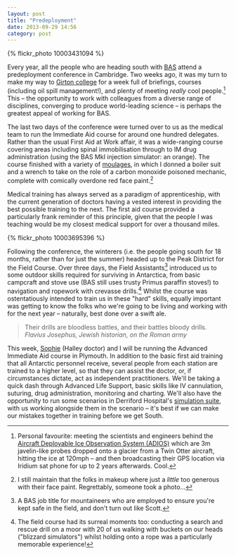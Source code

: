 ```yaml
---
layout: post
title: "Predeployment"
date: 2013-09-29 14:56
category: post
---
```


{% flickr_photo 10003431094 %}

Every year, all the people who are heading south with [BAS](http://www.antarctica.ac.uk) attend a predeployment conference in Cambridge. Two weeks ago, it was my turn to make my way to [Girton college](http://www.girton.cam.ac.uk) for a week full of briefings, courses (including oil spill management!), and plenty of meeting _really_ cool people.[^1] This – the opportunity to work with colleagues from a diverse range of disciplines, converging to produce world-leading science – is perhaps the greatest appeal of working for BAS.

The last two days of the conference were turned over to us as the medical team to run the Immediate Aid course for around one hundred delegates. Rather than the usual First Aid at Work affair, it was a wide-ranging course covering areas including spinal immobilisation through to IM drug administration (using the BAS MkI injection simulator: an orange). The course finished with a variety of [moulages](http://en.wikipedia.org/wiki/Moulage), in which I donned a boiler suit and a wrench to take on the role of a carbon monoxide poisoned mechanic, complete with comically overdone red face paint.[^2]

Medical training has always served as a paradigm of apprenticeship, with the current generation of doctors having a vested interest in providing the best possible training to the next. The first aid course provided a particularly frank reminder of this principle, given that the people I was teaching would be my closest medical support for over a thousand miles.

{% flickr_photo 10003695396 %}

Following the conference, the winterers (i.e. the people going south for 18 months, rather than for just the summer) headed up to the Peak District for the Field Course. Over three days, the Field Assistants[^3] introduced us to some outdoor skills required for surviving in Antarctica, from basic campcraft and stove use (BAS still uses trusty Primus paraffin stoves!) to navigation and ropework with crevasse drills.[^4] Whilst the course was ostentatiously intended to train us in these "hard" skills, equally important was getting to know the folks who we're going to be living and working with for the next year – naturally, best done over a swift ale.

> Their drills are bloodless battles, and their battles bloody drills. <cite>Flavius Josephus, Jewish historian, on the Roman army</cite>

This week, [Sophie](http://headingsouthforwinter.tumblr.com) (Halley doctor) and I will be running the Advanced Immediate Aid course in Plymouth. In addition to the basic first aid training that all Antarctic personnel receive, several people from each station are trained to a higher level, so that they can assist the doctor, or, if circumstances dictate, act as independent practitioners. We'll be taking a quick dash through Advanced Life Support, basic skills like IV cannulation, suturing, drug administration, monitoring and charting. We'll also have the opportunity to run some scenarios in Derriford Hospital's [simulation suite](http://www.peninsulasimulation.co.uk/?page_id=2), with us working alongside them in the scenario – it's best if we can make our mistakes together in training before we get South.

[^1]: Personal favourite: meeting the scientists and engineers behind the [Aircraft Deployable Ice Observation System (ADIOS)](http://www.istar.ac.uk/about-istar/making-it-happen) which are 3m javelin-like probes dropped onto a glacier from a Twin Otter aircraft, hitting the ice at 120mph – and then broadcasting their GPS location via Iridium sat phone for up to 2 years afterwards. Cool.

[^2]: I still maintain that the folks in makeup where just a _little_ too generous with their face paint. Regrettably, someone took a photo...

[^3]: A BAS job title for mountaineers who are employed to ensure you're kept safe in the field, and don't turn out like Scott.

[^4]: The field course had its surreal moments too: conducting a search and rescue drill on a moor with 20 of us walking with buckets on our heads ("blizzard simulators") whilst holding onto a rope was a particularly memorable experience!